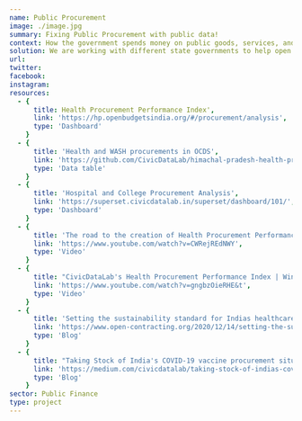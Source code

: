 ```yaml
---
name: Public Procurement
image: ./image.jpg
summary: Fixing Public Procurement with public data!
context: How the government spends money on public goods, services, and infrastructure is referred to as Public Procurement. Public procurement data is imperative to understand government priorities and advocate for better spending. What started as a hackathon project, creating an index for procurement practices for health related procurement turned into a full fledged partnership, between CivicDataLab and Open Contracting Partnership 
solution: We are working with different state governments to help open up more public procurement data in interoperable formats that are easy to analyse and gather insights from to help foster a culture of transparency and accountability. 
url: 
twitter:
facebook:
instagram:
resources:
  - {
      title: Health Procurement Performance Index',
      link: 'https://hp.openbudgetsindia.org/#/procurement/analysis',
      type: 'Dashboard'
    }
  - {
      title: 'Health and WASH procurements in OCDS',
      link: 'https://github.com/CivicDataLab/himachal-pradesh-health-procurement-OCDS',
      type: 'Data table'
    }
  - {
      title: 'Hospital and College Procurement Analysis',
      link: 'https://superset.civicdatalab.in/superset/dashboard/101/',
      type: 'Dashboard'
    }
  - {
      title: 'The road to the creation of Health Procurement Performance Index (HPPI) | CivicDataLab',
      link: 'https://www.youtube.com/watch?v=CWRejREdNWY',
      type: 'Video'
    }
  - {
      title: "CivicDataLab's Health Procurement Performance Index | Winners of Taiwan Presidential Hackathon 2020",
      link: 'https://www.youtube.com/watch?v=gngbzOieRHE&t',
      type: 'Video'
    }
  - {
      title: 'Setting the sustainability standard for Indias healthcare procurement',
      link: 'https://www.open-contracting.org/2020/12/14/setting-the-sustainability-standard-for-indias-healthcare-procurement/',
      type: 'Blog'
    }
  - {
      title: "Taking Stock of India's COVID-19 vaccine procurement situation",
      link: 'https://medium.com/civicdatalab/taking-stock-of-indias-covid-19-vaccine-procurement-situation-f6b851f0c36a',
      type: 'Blog'
    }
sector: Public Finance
type: project
---
```

